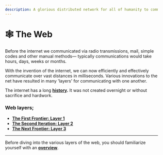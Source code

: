 ```yaml
---
description: A glorious distributed network for all of humanity to communicate.
---
```


# 🕸 The Web

Before the internet we communicated via radio transmissions, mail, simple codes and other manual methods— typically communications would take hours, days, weeks or months.&#x20;



With the invention of the internet, we can now efficiently and effectively communicate over vast distances in milliseconds. Various innovations to the net have resulted in many 'layers' for communicating with one another.



The internet has a long [**history**](history.md)**.**  It was not created overnight or without sacrifice and hardwork.

### Web layers;

* ****[**The First Frontier: Layer 1**](web1.md)****
* ****[**The Second Iteration: Layer 2**](web2.md)****
* ****[**The Next Frontier: Layer 3**](web3.md)****

****

Before diving into the various layers of the web, you should familiarize yourself with an [**overview**](overview.md).

